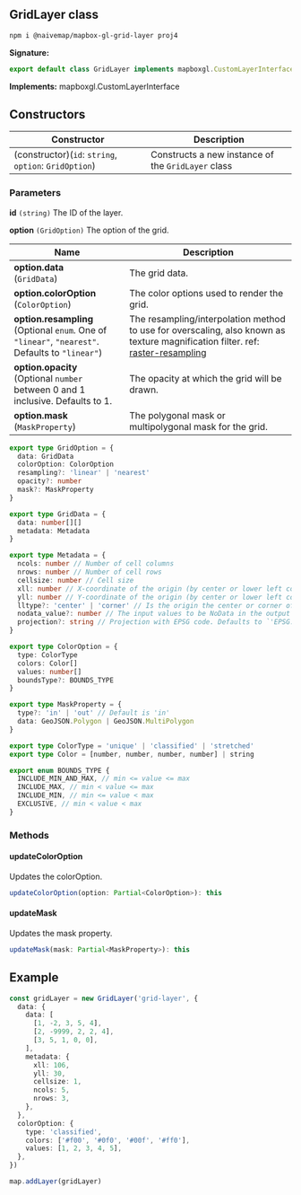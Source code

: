 ## GridLayer class

```bash
npm i @naivemap/mapbox-gl-grid-layer proj4
```

<b>Signature:</b>

```typescript
export default class GridLayer implements mapboxgl.CustomLayerInterface
```

<b>Implements:</b> mapboxgl.CustomLayerInterface

## Constructors

| Constructor | Description |
| --- | --- |
| (constructor)(`id`: `string`, `option`: `GridOption`) | Constructs a new instance of the <code>GridLayer</code> class |

### Parameters

**id** `(string)` The ID of the layer.

**option** `(GridOption)` The option of the grid.

| Name | Description |
| --- | --- |
| **option.data** <br />(`GridData`) | The grid data. |
| **option.colorOption** <br />(`ColorOption`) | The color options used to render the grid. |
| **option.resampling** <br />(Optional `enum`. One of `"linear"`, `"nearest"`. Defaults to `"linear"`) | The resampling/interpolation method to use for overscaling, also known as texture magnification filter. ref: [raster-resampling](https://docs.mapbox.com/mapbox-gl-js/style-spec/layers/#paint-raster-raster-resampling) |
| **option.opacity** <br />(Optional `number` between 0 and 1 inclusive. Defaults to 1. | The opacity at which the grid will be drawn. |
| **option.mask** <br />(`MaskProperty`) | The polygonal mask or multipolygonal mask for the grid. |

```ts
export type GridOption = {
  data: GridData
  colorOption: ColorOption
  resampling?: 'linear' | 'nearest'
  opacity?: number
  mask?: MaskProperty
}

export type GridData = {
  data: number[][]
  metadata: Metadata
}

export type Metadata = {
  ncols: number // Number of cell columns
  nrows: number // Number of cell rows
  cellsize: number // Cell size
  xll: number // X-coordinate of the origin (by center or lower left corner of the cell)
  yll: number // Y-coordinate of the origin (by center or lower left corner of the cell)
  lltype?: 'center' | 'corner' // Is the origin the center or corner of the cell. Defaults to 'center'
  nodata_value?: number // The input values to be NoData in the output raster。Defaults to -9999.。
  projection?: string // Projection with EPSG code. Defaults to `'EPSG:4326'`.
}

export type ColorOption = {
  type: ColorType
  colors: Color[]
  values: number[]
  boundsType?: BOUNDS_TYPE
}

export type MaskProperty = {
  type?: 'in' | 'out' // Default is 'in'
  data: GeoJSON.Polygon | GeoJSON.MultiPolygon
}

export type ColorType = 'unique' | 'classified' | 'stretched'
export type Color = [number, number, number, number] | string

export enum BOUNDS_TYPE {
  INCLUDE_MIN_AND_MAX, // min <= value <= max
  INCLUDE_MAX, // min < value <= max
  INCLUDE_MIN, // min <= value < max
  EXCLUSIVE, // min < value < max
}
```

### Methods

#### updateColorOption

Updates the colorOption.

```ts
updateColorOption(option: Partial<ColorOption>): this
```

#### updateMask

Updates the mask property.

```ts
updateMask(mask: Partial<MaskProperty>): this
```

## Example

```ts
const gridLayer = new GridLayer('grid-layer', {
  data: {
    data: [
      [1, -2, 3, 5, 4],
      [2, -9999, 2, 2, 4],
      [3, 5, 1, 0, 0],
    ],
    metadata: {
      xll: 106,
      yll: 30,
      cellsize: 1,
      ncols: 5,
      nrows: 3,
    },
  },
  colorOption: {
    type: 'classified',
    colors: ['#f00', '#0f0', '#00f', '#ff0'],
    values: [1, 2, 3, 4, 5],
  },
})

map.addLayer(gridLayer)
```
